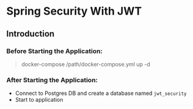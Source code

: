 # Spring Security With JWT
## Introduction

### Before Starting the Application:
> docker-compose /path/docker-compose.yml up -d
### After Starting the Application:
- Connect to Postgres DB and create a database named `jwt_security`
- Start to application